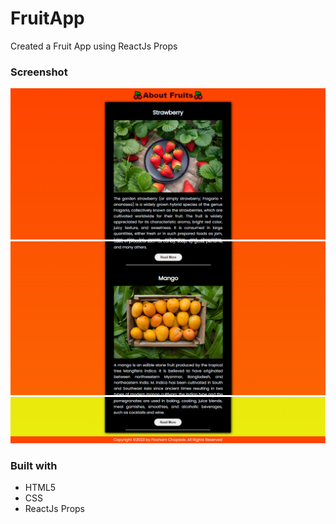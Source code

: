 # FruitApp
Created a Fruit App using ReactJs Props 
### Screenshot

![view1](https://github.com/PoonamChopade99/FruitApp-PropsOnly/blob/master/src/assests/1.PNG)
![view2](https://github.com/PoonamChopade99/FruitApp-PropsOnly/blob/master/src/assests/2.PNG)
![view3](https://github.com/PoonamChopade99/FruitApp-PropsOnly/blob/master/src/assests/3.PNG)

### Built with

- HTML5 
- CSS 
- ReactJs Props
